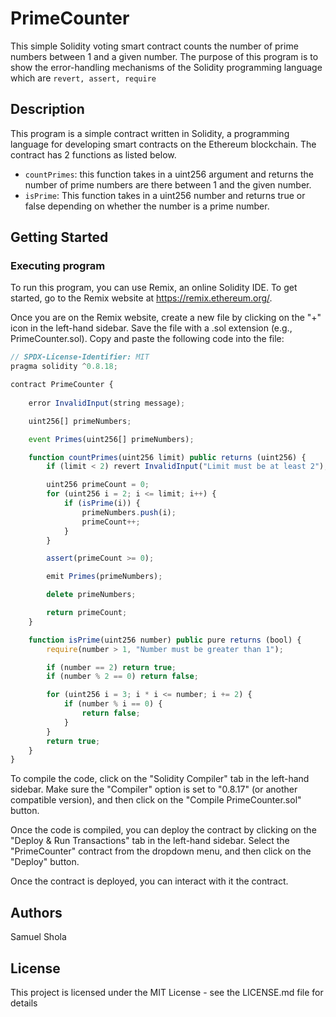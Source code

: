 
# PrimeCounter

This simple Solidity voting smart contract counts the number of prime numbers between 1 and a given number. The purpose of this program is to show the error-handling mechanisms of the Solidity programming language which are ```revert, assert, require```

## Description

This program is a simple contract written in Solidity, a programming language for developing smart contracts on the Ethereum blockchain. 
The contract has 2 functions as listed below.

- ```countPrimes```: this function takes in a uint256 argument and returns the number of prime numbers are there between 1 and the given number. 
- ```isPrime```: This function takes in a uint256 number and returns true or false depending on whether the number is a prime number.

## Getting Started

### Executing program

To run this program, you can use Remix, an online Solidity IDE. To get started, go to the Remix website at https://remix.ethereum.org/.

Once you are on the Remix website, create a new file by clicking on the "+" icon in the left-hand sidebar. Save the file with a .sol extension (e.g., PrimeCounter.sol). Copy and paste the following code into the file:

```javascript
// SPDX-License-Identifier: MIT
pragma solidity ^0.8.18;

contract PrimeCounter {
    
    error InvalidInput(string message);

    uint256[] primeNumbers;

    event Primes(uint256[] primeNumbers);

    function countPrimes(uint256 limit) public returns (uint256) {
        if (limit < 2) revert InvalidInput("Limit must be at least 2");

        uint256 primeCount = 0;
        for (uint256 i = 2; i <= limit; i++) {
            if (isPrime(i)) {
                primeNumbers.push(i);
                primeCount++;
            }
        }

        assert(primeCount >= 0);

        emit Primes(primeNumbers);

        delete primeNumbers;

        return primeCount;
    }

    function isPrime(uint256 number) public pure returns (bool) {
        require(number > 1, "Number must be greater than 1");

        if (number == 2) return true;
        if (number % 2 == 0) return false;

        for (uint256 i = 3; i * i <= number; i += 2) {
            if (number % i == 0) {
                return false;
            }
        }
        return true;
    }
}
```

To compile the code, click on the "Solidity Compiler" tab in the left-hand sidebar. Make sure the "Compiler" option is set to "0.8.17" (or another compatible version), and then click on the "Compile PrimeCounter.sol" button.

Once the code is compiled, you can deploy the contract by clicking on the "Deploy & Run Transactions" tab in the left-hand sidebar. Select the "PrimeCounter" contract from the dropdown menu, and then click on the "Deploy" button.

Once the contract is deployed, you can interact with it the contract.

## Authors

Samuel Shola

## License

This project is licensed under the MIT License - see the LICENSE.md file for details
